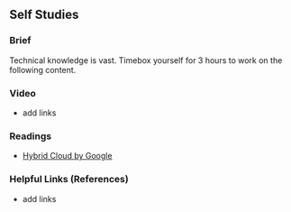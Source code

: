 ## Self Studies

### Brief

Technical knowledge is vast. Timebox yourself for 3 hours to work on the following content.

### Video 

- add links

### Readings

- [Hybrid Cloud by Google](https://cloud.google.com/learn/what-is-hybrid-cloud)

### Helpful Links (References)

- add links
